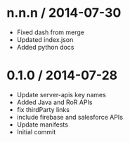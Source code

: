 
n.n.n / 2014-07-30
==================

  * Fixed dash from merge
  * Updated index.json
  * Added python docs

0.1.0 / 2014-07-28
==================

  * Update server-apis key names
  * Added Java and RoR APIs
  * fix thirdParty links
  * include firebase and salesforce APIs
  * Update manifests
  * Initial commit
